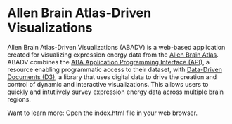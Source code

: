 Allen Brain Atlas-Driven Visualizations
=====

Allen Brain Atlas-Driven Visualizations (ABADV) is a web-based application created for visualizing expression energy data from the <a href="http://brain-map.org">Allen Brain Atlas</a>. ABADV combines the <a href="http://api.brain-map.org">ABA Application Programming Interface (API</a>), a resource enabling programmatic access to their dataset, with <a href="http://d3js.org/">Data-Driven Documents (D3)</a>, a library that uses digital data to drive the creation and control of dynamic and interactive visualizations. This allows users to quickly and intutiively survey expression energy data across multiple brain regions.

Want to learn more: Open the index.html file in your web browser.
